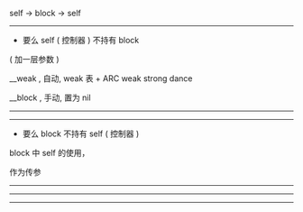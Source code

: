 self -> block -> self


<hr>

* 要么 self ( 控制器 ) 不持有 block


( 加一层参数 )


__weak  , 自动,  weak 表 + ARC
weak strong dance 





__block , 手动,  置为 nil


<hr>


<hr>


* 要么 block 不持有 self ( 控制器 ) 

block 中 self 的使用，

作为传参



<hr>



<hr>



<hr>
